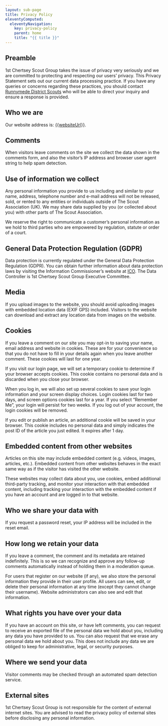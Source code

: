 ```yaml
---
layout: sub-page
title: Privacy Policy
eleventyComputed:
  eleventyNavigation:
    key: privacy-policy
    parent: home
    title: "{{ title }}"
---
```


## Preamble
1st Chertsey Scout Group takes the issue of privacy very seriously and we are committed to protecting and respecting our users’ privacy.
This Privacy Statement sets out our current data processing practice.
If you have any queries or concerns regarding these practices, you should contact [Runnymede District Scouts](http://runnymedescouts.org.uk) who will be able to direct your inquiry and ensure a response is provided.

## Who we are
Our website address is: [{{websiteUrl}}]({{websiteUrl}}).

## Comments
When visitors leave comments on the site we collect the data shown in the comments form, and also the visitor’s IP address and browser user agent string to help spam detection.

## Use of information we collect
Any personal information you provide to us including and similar to your name, address, telephone number and e-mail address will not be released, sold, or rented to any entities or individuals outside of The Scout Association (UK). We may share data supplied by you (or collected about you) with other parts of The Scout Association.

We reserve the right to communicate a customer’s personal information as we hold to third parties who are empowered by regulation, statute or order of a court.

## General Data Protection Regulation (GDPR)
Data protection is currently regulated under the General Data Protection Regulation (GDPR). You can obtain further information about data protection laws by visiting the Information Commissioner’s website at [ICO](https://ico.org.uk/). The Data Controller is 1st Chertsey Scout Group Executive Committee.

## Media
If you upload images to the website, you should avoid uploading images with embedded location data (EXIF GPS) included. Visitors to the website can download and extract any location data from images on the website.

## Cookies
If you leave a comment on our site you may opt-in to saving your name, email address and website in cookies. These are for your convenience so that you do not have to fill in your details again when you leave another comment. These cookies will last for one year.

If you visit our login page, we will set a temporary cookie to determine if your browser accepts cookies. This cookie contains no personal data and is discarded when you close your browser.

When you log in, we will also set up several cookies to save your login information and your screen display choices. Login cookies last for two days, and screen options cookies last for a year. If you select “Remember Me”, your login will persist for two weeks. If you log out of your account, the login cookies will be removed.

If you edit or publish an article, an additional cookie will be saved in your browser. This cookie includes no personal data and simply indicates the post ID of the article you just edited. It expires after 1 day.


## Embedded content from other websites
Articles on this site may include embedded content (e.g. videos, images, articles, etc.). Embedded content from other websites behaves in the exact same way as if the visitor has visited the other website.

These websites may collect data about you, use cookies, embed additional third-party tracking, and monitor your interaction with that embedded content, including tracking your interaction with the embedded content if you have an account and are logged in to that website.

## Who we share your data with
If you request a password reset, your IP address will be included in the reset email.

## How long we retain your data
If you leave a comment, the comment and its metadata are retained indefinitely. This is so we can recognize and approve any follow-up comments automatically instead of holding them in a moderation queue.

For users that register on our website (if any), we also store the personal information they provide in their user profile. All users can see, edit, or delete their personal information at any time (except they cannot change their username). Website administrators can also see and edit that information.

## What rights you have over your data
If you have an account on this site, or have left comments, you can request to receive an exported file of the personal data we hold about you, including any data you have provided to us. You can also request that we erase any personal data we hold about you. This does not include any data we are obliged to keep for administrative, legal, or security purposes.

## Where we send your data
Visitor comments may be checked through an automated spam detection service.

## External sites
1st Chertsey Scout Group is not responsible for the content of external internet sites. You are advised to read the privacy policy of external sites before disclosing any personal information.